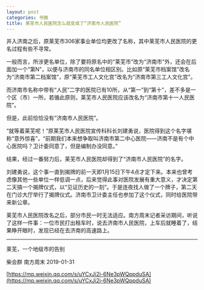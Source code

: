 ```yaml
---
layout: post
categories: 书摘
title: 莱芜市人民医院怎么就变成了“济南市人民医院”
---
```


并入济南之后，原莱芜市306家事业单位均更改了名称，其中莱芜市人民医院的更名过程有些不寻常。

一般而言，所涉更名单位，除了要将原名中的“莱芜市”改为“济南市”外，还会在后面加一个“第N”，以便与济南市的同名单位相区别。比如原“莱芜市档案馆”改名为“济南市第二档案馆”，原“莱芜市工人文化宫”改名为“济南市第三工人文化宫”。

而济南市名称中带有“人民”二字的医院已有10所，从“第一”到“第十”，差不多是一个区（市）一所，若循此原则，莱芜市人民医院应该改名为“济南市第十一人民医院”。

但是，此前恰恰没有“济南市人民医院”。

“就等着莱芜呢！”原莱芜市人民医院宣传科科长刘建勇说，医院得到这个名字堪称“意外惊喜”，“前期我们本来想争取叫济南市第二中心医院——济南不是有个中心医院吗？卫计委同意了，但是编制办没同意。”

结果，经过一番努力后，莱芜市人民医院却得到了“济南市人民医院”的名字。

刘建勇说，这个事一直到揭牌的前一天即1月15日下午4点才定下来。本来也曾考虑像其他一些单位一样低调一点，后来觉得此事对医院发展有重大意义，才决定第二天搞一个揭牌仪式，以“见证历史的一刻”。于是连夜找人做了一个牌子，第二天在门诊大厅举行了揭牌仪式。济南市卫计委主任也参加了这个仪式，同时给医院带来新公章。

莱芜市人民医院改名之后，部分市民一时无法适应。南方周末记者采访期间，听说了这样一件事：一位市民打出租车时，说去济南市人民医院，上车后就睡着了，结果睁开眼时，发现已经在去济南的高速路上。

---

莱芜，一个地级市的告别

柴会群  南方周末  2019-01-31

[https://mp.weixin.qq.com/s/uYCxJi2i-6Ne3pWQppduSA](https://mp.weixin.qq.com/s/uYCxJi2i-6Ne3pWQppduSA)